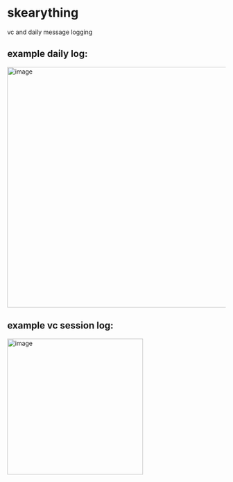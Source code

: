 # skearything

vc and daily message logging

## example daily log:

<img width="554" alt="image" src="https://github.com/skearya/skearything/assets/77034153/1a44be9a-5504-4e05-b6c2-c360b872b84f">

## example vc session log:

<img width="313" alt="image" src="https://github.com/skearya/skearything/assets/77034153/aa2a33cd-0992-4d14-a2c6-c5a682e9ec82">
